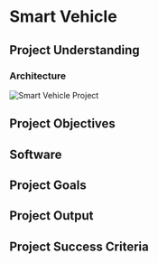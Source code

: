 # **Smart Vehicle**

## Project Understanding

### Architecture 

![Smart Vehicle Project](https://github.com/user-attachments/assets/17343768-2fc7-43f3-86c4-af60ae146c43)

## Project Objectives


## Software


## Project Goals


## Project Output


## Project Success Criteria

